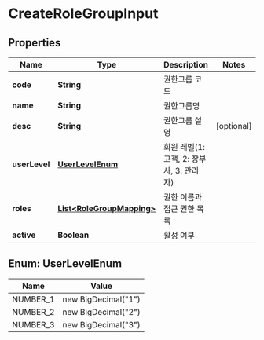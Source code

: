 

# CreateRoleGroupInput


## Properties

Name | Type | Description | Notes
------------ | ------------- | ------------- | -------------
**code** | **String** | 권한그룹 코드 | 
**name** | **String** | 권한그룹명 | 
**desc** | **String** | 권한그룹 설명 |  [optional]
**userLevel** | [**UserLevelEnum**](#UserLevelEnum) | 회원 레벨(1: 고객, 2: 장부사, 3: 관리자) | 
**roles** | [**List&lt;RoleGroupMapping&gt;**](RoleGroupMapping.md) | 권한 이름과 접근 권한 목록 | 
**active** | **Boolean** | 활성 여부 | 



## Enum: UserLevelEnum

Name | Value
---- | -----
NUMBER_1 | new BigDecimal(&quot;1&quot;)
NUMBER_2 | new BigDecimal(&quot;2&quot;)
NUMBER_3 | new BigDecimal(&quot;3&quot;)



